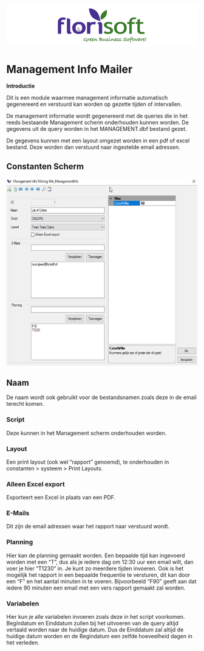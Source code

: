 <img src=".Management Info Mailer\media\image2.png" />

# Management Info Mailer  
  
**Introductie**

Dit is een module waarmee management informatie automatisch gegenereerd
en verstuurd kan worden op gezette tijden of intervallen.

De management informatie wordt gegenereerd met de queries die in het
reeds bestaande Management scherm onderhouden kunnen worden. De gegevens
uit de query worden in het MANAGEMENT.dbf bestand gezet.

De gegevens kunnen met een layout omgezet worden in een pdf of excel
bestand. Deze worden dan verstuurd naar ingestelde email adressen.

## Constanten Scherm
<img src=".Management Info Mailer\media\image1.png" style="width:6.3in;height:5.14931in" />

##  Naam
De naam wordt ook gebruikt voor de bestandsnamen zoals deze in de email
terecht komen.

### Script
Deze kunnen in het Management scherm onderhouden worden.

### Layout
Een print layout (ook wel “rapport” genoemd), te onderhouden in
constanten &gt; systeem &gt; Print Layouts.

### Alleen Excel export

Exporteert een Excel in plaats van een PDF.

### E-Mails

Dit zijn de email adressen waar het rapport naar verstuurd wordt.

### Planning

Hier kan de planning gemaakt worden. Een bepaalde tijd kan ingevoerd
worden met een “T”, dus als je iedere dag om 12:30 uur een email wilt,
dan voer je hier “T1230” in. Je kunt zo meerdere tijden invoeren. Ook is
het mogelijk het rapport in een bepaalde frequentie te versturen, dit
kan door een “F” en het aantal minuten in te voeren. Bijvoorbeeld “F90”
geeft aan dat iedere 90 minuten een email met een vers rapport gemaakt
zal worden.

### Variabelen

Hier kun je alle variabelen invoeren zoals deze in het script voorkomen.
Begindatum en Einddatum zullen bij het uitvoeren van de query altijd
vertaald worden naar de huidige datum. Dus de Einddatum zal altijd de
huidige datum worden en de Begindatum een zelfde hoeveelheid dagen in
het verleden.
